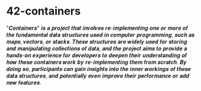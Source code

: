# 42-containers

"𝑪𝒐𝒏𝒕𝒂𝒊𝒏𝒆𝒓𝒔" 𝒊𝒔 𝒂 𝒑𝒓𝒐𝒋𝒆𝒄𝒕 𝒕𝒉𝒂𝒕 𝒊𝒏𝒗𝒐𝒍𝒗𝒆𝒔 𝒓𝒆-𝒊𝒎𝒑𝒍𝒆𝒎𝒆𝒏𝒕𝒊𝒏𝒈 𝒐𝒏𝒆 𝒐𝒓 𝒎𝒐𝒓𝒆 𝒐𝒇 
𝒕𝒉𝒆 𝒇𝒖𝒏𝒅𝒂𝒎𝒆𝒏𝒕𝒂𝒍 𝒅𝒂𝒕𝒂 𝒔𝒕𝒓𝒖𝒄𝒕𝒖𝒓𝒆𝒔 𝒖𝒔𝒆𝒅 𝒊𝒏 𝒄𝒐𝒎𝒑𝒖𝒕𝒆𝒓 𝒑𝒓𝒐𝒈𝒓𝒂𝒎𝒎𝒊𝒏𝒈, 
𝒔𝒖𝒄𝒉 𝒂𝒔 𝒎𝒂𝒑𝒔, 𝒗𝒆𝒄𝒕𝒐𝒓𝒔, 𝒐𝒓 𝒔𝒕𝒂𝒄𝒌𝒔. 𝑻𝒉𝒆𝒔𝒆 𝒔𝒕𝒓𝒖𝒄𝒕𝒖𝒓𝒆𝒔 𝒂𝒓𝒆 𝒘𝒊𝒅𝒆𝒍𝒚 𝒖𝒔𝒆𝒅 
𝒇𝒐𝒓 𝒔𝒕𝒐𝒓𝒊𝒏𝒈 𝒂𝒏𝒅 𝒎𝒂𝒏𝒊𝒑𝒖𝒍𝒂𝒕𝒊𝒏𝒈 𝒄𝒐𝒍𝒍𝒆𝒄𝒕𝒊𝒐𝒏𝒔 𝒐𝒇 𝒅𝒂𝒕𝒂, 𝒂𝒏𝒅 𝒕𝒉𝒆 𝒑𝒓𝒐𝒋𝒆𝒄𝒕 𝒂𝒊𝒎𝒔 
𝒕𝒐 𝒑𝒓𝒐𝒗𝒊𝒅𝒆 𝒂 𝒉𝒂𝒏𝒅𝒔-𝒐𝒏 𝒆𝒙𝒑𝒆𝒓𝒊𝒆𝒏𝒄𝒆 𝒇𝒐𝒓 𝒅𝒆𝒗𝒆𝒍𝒐𝒑𝒆𝒓𝒔 𝒕𝒐 𝒅𝒆𝒆𝒑𝒆𝒏 𝒕𝒉𝒆𝒊𝒓 𝒖𝒏𝒅𝒆𝒓𝒔𝒕𝒂𝒏𝒅𝒊𝒏𝒈 
𝒐𝒇 𝒉𝒐𝒘 𝒕𝒉𝒆𝒔𝒆 𝒄𝒐𝒏𝒕𝒂𝒊𝒏𝒆𝒓𝒔 𝒘𝒐𝒓𝒌 𝒃𝒚 𝒓𝒆-𝒊𝒎𝒑𝒍𝒆𝒎𝒆𝒏𝒕𝒊𝒏𝒈 𝒕𝒉𝒆𝒎 𝒇𝒓𝒐𝒎 𝒔𝒄𝒓𝒂𝒕𝒄𝒉.
𝑩𝒚 𝒅𝒐𝒊𝒏𝒈 𝒔𝒐, 𝒑𝒂𝒓𝒕𝒊𝒄𝒊𝒑𝒂𝒏𝒕𝒔 𝒄𝒂𝒏 𝒈𝒂𝒊𝒏 𝒊𝒏𝒔𝒊𝒈𝒉𝒕𝒔 𝒊𝒏𝒕𝒐 𝒕𝒉𝒆 𝒊𝒏𝒏𝒆𝒓 𝒘𝒐𝒓𝒌𝒊𝒏𝒈𝒔 𝒐𝒇 𝒕𝒉𝒆𝒔𝒆 𝒅𝒂𝒕𝒂 𝒔𝒕𝒓𝒖𝒄𝒕𝒖𝒓𝒆𝒔, 
𝒂𝒏𝒅 𝒑𝒐𝒕𝒆𝒏𝒕𝒊𝒂𝒍𝒍𝒚 𝒆𝒗𝒆𝒏 𝒊𝒎𝒑𝒓𝒐𝒗𝒆 𝒕𝒉𝒆𝒊𝒓 𝒑𝒆𝒓𝒇𝒐𝒓𝒎𝒂𝒏𝒄𝒆 𝒐𝒓 𝒂𝒅𝒅 𝒏𝒆𝒘 𝒇𝒆𝒂𝒕𝒖𝒓𝒆𝒔.
